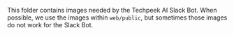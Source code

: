 This folder contains images needed by the Techpeek AI Slack Bot. When possible, we use the images
within `web/public`, but sometimes those images do not work for the Slack Bot.
